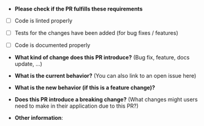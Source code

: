 * **Please check if the PR fulfills these requirements**
- [ ] Code is linted properly
- [ ] Tests for the changes have been added (for bug fixes / features)
- [ ] Code is documented properly


* **What kind of change does this PR introduce?** (Bug fix, feature, docs update, ...)



* **What is the current behavior?** (You can also link to an open issue here)



* **What is the new behavior (if this is a feature change)?**



* **Does this PR introduce a breaking change?** (What changes might users need to make in their application due to this PR?)



* **Other information**:

